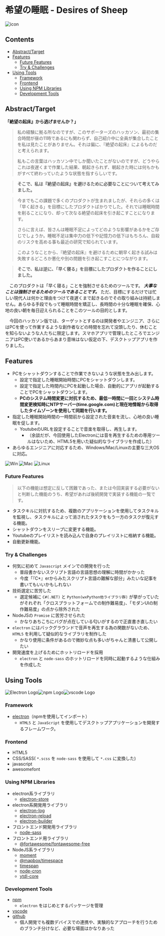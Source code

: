 <!-- omit in toc -->
# 希望の睡眠 - Desires of Sheep
![icon](img/icon.jpg)
<!-- omit in toc -->
## Contents
- [Abstract/Target](#abstracttarget)
- [Features](#features)
  - [Future Features](#future-features)
  - [Try & Challenges](#try--challenges)
- [Using Tools](#using-tools)
  - [Framework](#framework)
  - [Frontend](#frontend)
  - [Using NPM Libraries](#using-npm-libraries)
  - [Development Tools](#development-tools)

## Abstract/Target

**「絶望の起床』から逃げませんか？」**

>  私の経験に拠る所なのですが、このサポーターズのハッカソン、最初の集合時間が昼の11時であるにも関わらず、自己紹介中に全員が集合したことを私は見たことがありません。それは偏に、『絶望の起床』によるものだと考えられます。
>
> 私もこの言葉はハッカソン中でしか聞いたことがないのですが、どうやらこれは夜遅くまで作業した結果、朝起きられず、朝起きた時には何もかもがすべて終わっていたような状態を指すらしいです。

> **そこで、私は『絶望の起床』を避けるために必要なことについて考えてみました。**

> 今までもこの課題で多くのプロダクトが生まれましたが、それらの多くは「早く起きる」を目標にしたプロダクトばかりでした。それでは睡眠時間を削ることになり、却って次なる絶望の起床を引き起こすことになります。
>
> さらに言えば、皆さんは睡眠不足によってどのような影響があるかをご存じでしょうか。睡眠不足は集中力の低下や記憶力の低下はもちろん、自殺のリスクを高める事も最近の研究で知られています。
>
> このようなことから、『絶望の起床』を避けるために朝早く起きる試みは失敗するどころか悪化や別の問題を引き起こすことにつながります。

> **そこで、私は逆に、「早く寝る」を目標にしたプロダクトを作ることにしました。**

　このプロダクトは「早く寝る」ことを強制させるためのツールです。 ***大事なことは強制させるためのツールであることです。*** ただ、目標にするだけでは忙しい現代人は何かと理由をつけて夜遅くまで起きるのでその取り組みは持続しません。あらゆる手段でもって睡眠時間を矯正し、長時間の十分な睡眠を確保、心地の良い朝を毎日迎えられることをこのツールの目的とします。

　今回のハッカソン版では、ターゲットとするのは開発者やエンジニア、さらにはPCを使って作業するような創作者などの時間を忘れて没頭したり、休むことを知らないような人たちに限定します。スマホアプリで管理したところでエンジニアはPC使いであるからあまり意味はない仮定の下、デスクトップアプリを作りました。


## Features

- PCをシャットダウンすることで作業できないような状態を生み出します。
  - 設定で指定した睡眠開始時間にPCをシャットダウンします。
  - 設定で指定した時間内にPCを起動した場合、自動的にアプリが起動することでPCをシャットダウンします。
  - **PCのシステム時間変更に対抗するため、最低一時間に一回とシステム時間変更検知時にNTPサーバー(time.google.com)と現在地情報から取得したタイムゾーンを使用して同期を行います。**
- 指定した睡眠開始時間の一時間前から設定された音楽を流し、心地の良い睡眠を促します。
  - YoutubeのURLを設定することで音楽を取得し、再生します。
    - （余談だが、今回使用したElectronには音を再生するための専用ツールはないため、HTML5を用いた疑似的なライブラリを作成した）
- あらゆるエンジニアに対応するため、Windows/Mac/Linuxの主要な三大OSに対応。

![Win](icons/windows.svg)    ![Mac](icons/apple.svg)    ![Linux](icons/linux.svg)

### Future Features
> 以下の機能は想定に反して困難であった、または今回実装する必要がないと判断した機能のうち、希望があれば後続開発で実装する機能の一覧です。

- タスクキルに対抗するため、複数のアプリケーションを使用してタスクキルを監視し、タスクキルによって消されたタスクをもう一方のタスクが復元する機能。
- シャットダウンをスリープに変更する機能。
- Youtubeのプレイリストを読み込んで自身のプレイリストに格納する機能。
- 自動更新機能。

### Try & Challenges
- 何気に初めて `Javascript` メインでの開発を行った
  - 普段書かないスクリプト言語の言語思想の理解に時間がかかった
  - 今度「『C*』erからみたスクリプト言語の難解な部分」みたいな記事を書いてもいいかもしれない
- 技術選定に苦労した
  - 選定候補に `C#(.NET)` と `Python(wxPython他ライブラリ群)` が挙がっていたがそれぞれ「クロスプラットフォームでの制作難易度」、「モダンUIの制作難易度」の点から除外された
- NodeJSの `Promise` に苦労させられた
  - かなりあちこちにバグが点在している匂いがするので正直書き直したい
- `electron` にはバックグラウンドで音声を再生する為の関数がないため、 `HTML5` を利用して疑似的なライブラリを制作した
  - かなり使用に条件があるので微妙な点も多いがちゃんと清書して公開したい
- 開発速度を上げるためにホットリロードを採用
  - `electron` と `node-sass` のホットリロードを同時に起動するような仕組みを作成した

## Using Tools
![Electron Logo](icons/electron.svg)![npm Logo](icons/Npm.svg)![vscode Logo](icons/vscode.svg)


### Framework
- [electron](https://github.com/electron/electron)（npmを使用してインポート）
  - `HTML5` と `JavaScript` を使用してデスクトップアプリケーションを開発するフレームワーク。

### Frontend
- HTML5
- CSS/SASS( `*.scss` を `node-sass` を使用して `*.css` に変換した)
- javascript
- awesomefont

### Using NPM Libraries
- electron系ライブラリ
  - [electron-store](https://www.npmjs.com/package/electron-store)
- electron系開発用ライブラリ
  - [electron-log](https://www.npmjs.com/package/electron-log)
  - [electron-reload](https://www.npmjs.com/package/electron-reload)
  - [electron-builder](https://www.npmjs.com/package/electron-builder)
- フロントエンド開発用ライブラリ
  - [node-sass](https://www.npmjs.com/package/node-sass)
- フロントエンド用ライブラリ
  - [@fortawesome/fontawesome-free](https://www.npmjs.com/package/@fortawesome/fontawesome-free)
- NodeJS系ライブラリ
  - [moment](https://www.npmjs.com/package/moment)
  - [@mapbox/timespace](https://www.npmjs.com/package/@mapbox/timespace)
  - [timespan](https://www.npmjs.com/package/timespan)
  - [node-cron](https://www.npmjs.com/package/node-cron)
  - [ytdl-core](https://www.npmjs.com/package/ytdl-core)

### Development Tools
- [npm](https://www.npmjs.com/)
  - `electron` をはじめとするパッケージを管理
- [vscode](https://code.visualstudio.com/)
- [github](https://github.com)
  - 個人開発でも複数デバイスでの連携や、実験的なアプローチを行うためのブランチ分けなど、必要な場面はかなりあった


